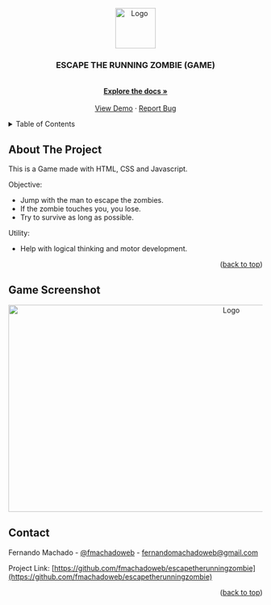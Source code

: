 <div id="top"></div>



<!-- PROJECT LOGO -->
<br />
<div align="center">
  <a href="#">
    <img src="https://github.com/othneildrew/Best-README-Template/raw/master/images/logo.png" alt="Logo" width="80" height="80">
  </a>

  <h3 align="center">ESCAPE THE RUNNING ZOMBIE (GAME)</h3>

  <p align="center">
    <br />
    <a href="https://github.com/fmachadoweb/escapetherunningzombie"><strong>Explore the docs »</strong></a>
    <br />
    <br />
    <a href="https://hardtek.com.br/game/">View Demo</a>
    ·
    <a href="mailto:fernandomachadoweb">Report Bug</a>

  </p>
</div>



<!-- TABLE OF CONTENTS -->
<details>
  <summary>Table of Contents</summary>
  <ul>
    <li><a href="#about-the-project">About The Project</a></li>
    <li><a href="#contact">Contact</a></li>
    <li><a href="#game-screenshot">Game Screenshot</a></li>
  </ul>
</details>



<!-- ABOUT THE PROJECT -->
## About The Project

This is a Game made with HTML, CSS and Javascript.

Objective:
* Jump with the man to escape the zombies.
* If the zombie touches you, you lose.
* Try to survive as long as possible.

Utility:
* Help with logical thinking and motor development.


<p align="right">(<a href="#top">back to top</a>)</p>


<!-- CONTACT -->
## Game Screenshot
<div align="center">
  <a href="#">
 <img src="https://hardtek.com.br/game/game.png" alt="Logo" width="868" height="410"></a>
</div>


<!-- CONTACT -->
## Contact

Fernando Machado - [@fmachadoweb](https://twitter.com/fmachadoweb) - fernandomachadoweb@gmail.com

Project Link: [https://github.com/fmachadoweb/escapetherunningzombie](https://github.com/fmachadoweb/escapetherunningzombie)

<p align="right">(<a href="#top">back to top</a>)</p>

